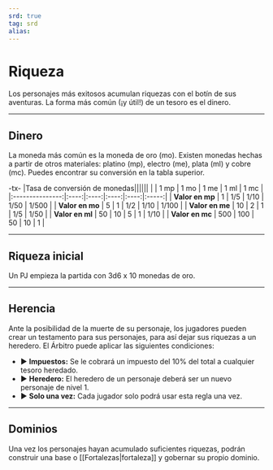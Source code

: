 ```yaml
---
srd: true
tag: srd
alias: 
---
```

# Riqueza
Los personajes más exitosos acumulan riquezas con el botín de sus aventuras. La forma más común (¡y útil!) de un tesoro es el dinero.

---
## Dinero

La moneda más común es la moneda de oro (mo). Existen monedas hechas a partir de otros materiales: platino (mp), electro (me), plata (ml) y cobre (mc). Puedes encontrar su conversión en la tabla superior.

-tx-
|Tasa de conversión de monedas||||||
|                 | 1 mp | 1 mo | 1 me | 1 ml | 1 mc  |
|:---------------:|:----:|:----:|:----:|:----:|:-----:|
| **Valor en mp** |  1   | 1/5  | 1/10 | 1/50 | 1/500 |
| **Valor en mo** |  5   |  1   | 1/2  | 1/10 | 1/100 |
| **Valor en me** |  10  |  2   |  1   | 1/5  | 1/50  |
| **Valor en ml** |  50  |  10  |  5   |  1   | 1/10  |
| **Valor en mc** | 500  | 100  |  50  |  10  |   1   | 

---
## Riqueza inicial

Un PJ empieza la partida con 3d6 x 10 monedas de oro.

---
## Herencia

Ante la posibilidad de la muerte de su personaje, los jugadores pueden crear un testamento para sus personajes, para así dejar sus riquezas a un heredero. El Árbitro puede aplicar las siguientes condiciones: 

- ▶ **Impuestos:** Se le cobrará un impuesto del 10% del total a cualquier tesoro heredado. 
- ▶ **Heredero:** El heredero de un personaje deberá ser un nuevo personaje de nivel 1. 
- ▶ **Solo una vez:** Cada jugador solo podrá usar esta regla una vez.

---
## Dominios

Una vez los personajes hayan acumulado suficientes riquezas, podrán construir una base o [[Fortalezas|fortaleza]] y gobernar su propio dominio.